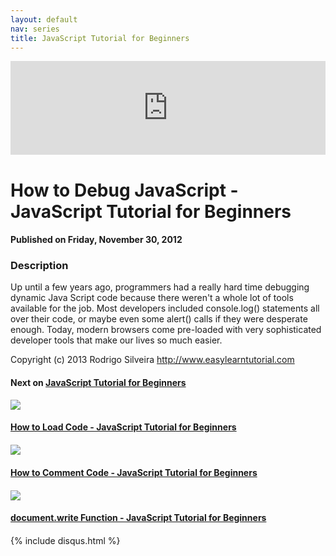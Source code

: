 ```yaml
---
layout: default
nav: series
title: JavaScript Tutorial for Beginners
---
```


<div class="container">
    <div class="row mt grid">
        <div class="mt"></div>
        <div class="row" style="margin-bottom: 20px;">
            <div class="col-sm-push-1 col-sm-10 col-md-push-2 col-md-8">
                <div class="video-container">
                    <iframe width="100%" src="https://www.youtube.com/embed/DdIit6Ab9CI" frameborder="0" allowfullscreen></iframe>
                </div>
            </div>
            <div class="clearfix"></div>
            <div class="col-md-8">
                <h1>How to Debug JavaScript - JavaScript Tutorial for Beginners</h1>
                <h4>Published on Friday, November 30, 2012</h4>
                <h3>Description</h3>
                <p>Up until a few years ago, programmers had a really hard time debugging dynamic Java Script code because there weren't a whole lot of tools available for the job. Most developers included console.log() statements all over their code, or maybe even some alert() calls if they were desperate enough. Today, modern browsers come pre-loaded with very sophisticated developer tools that make our lives so much easier.

Copyright (c) 2013 Rodrigo Silveira http://www.easylearntutorial.com</p>
            </div>
            <div class="col-md-4">
                <h4>Next on <a href="/series/javascript-tutorial-for-beginners">JavaScript Tutorial for Beginners</a></h4><div class="row" style="margin-bottom: 20px">
            <div class="col-md-6">
                <a href="/series/javascript-tutorial-for-beginners/how-to-load-code-javascript-tutorial-for-beginners">
                    <img src="/img/blank.gif" data-echo="https://i.ytimg.com/vi/mmbQekaQAYs/hqdefault.jpg" class="img-responsive" />
                </a>
            </div>
            <div class="col-md-6">
                <h4>
                    <a href="/series/javascript-tutorial-for-beginners/how-to-load-code-javascript-tutorial-for-beginners">How to Load Code - JavaScript Tutorial for Beginners</a>
                </h4>
            </div>
        </div><div class="row" style="margin-bottom: 20px">
            <div class="col-md-6">
                <a href="/series/javascript-tutorial-for-beginners/how-to-comment-code-javascript-tutorial-for-beginners">
                    <img src="/img/blank.gif" data-echo="https://i.ytimg.com/vi/0ytpp7Minc4/hqdefault.jpg" class="img-responsive" />
                </a>
            </div>
            <div class="col-md-6">
                <h4>
                    <a href="/series/javascript-tutorial-for-beginners/how-to-comment-code-javascript-tutorial-for-beginners">How to Comment Code - JavaScript Tutorial for Beginners</a>
                </h4>
            </div>
        </div><div class="row" style="margin-bottom: 20px">
            <div class="col-md-6">
                <a href="/series/javascript-tutorial-for-beginners/document-write-function-javascript-tutorial-for-beginners">
                    <img src="/img/blank.gif" data-echo="https://i.ytimg.com/vi/whS3lulNwqU/hqdefault.jpg" class="img-responsive" />
                </a>
            </div>
            <div class="col-md-6">
                <h4>
                    <a href="/series/javascript-tutorial-for-beginners/document-write-function-javascript-tutorial-for-beginners">document.write Function - JavaScript Tutorial for Beginners</a>
                </h4>
            </div>
        </div>
            </div>
            <div class="col-md-8">
                {% include disqus.html %}
            </div>
        </div>
    </div>
    <div class="row mt grid"></div>
</div>
